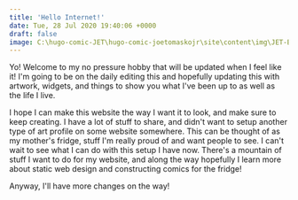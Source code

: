 ```yaml
---
title: 'Hello Internet!'
date: Tue, 28 Jul 2020 19:40:06 +0000
draft: false
image: C:\hugo-comic-JET\hugo-comic-joetomaskojr\site\content\img\JET-Black-BlackDots.png
---
```


Yo! Welcome to my no pressure hobby that will be updated when I feel like it!  I'm going to be on the daily editing this and hopefully updating this with artwork, widgets, and things to show you what I've been up to as well as the life I live.

I hope I can make this website the way I want it to look, and make sure to keep creating.  I have a lot of stuff to share, and didn't want to setup another type of art profile on some website somewhere.  This can be thought of as my mother's fridge, stuff I'm really proud of and want people to see.  I can't wait to see what I can do with this setup I have now.  There's a mountain of stuff I want to do for my website, and along the way hopefully I learn more about static web design and constructing comics for the fridge!

Anyway, I'll have more changes on the way!